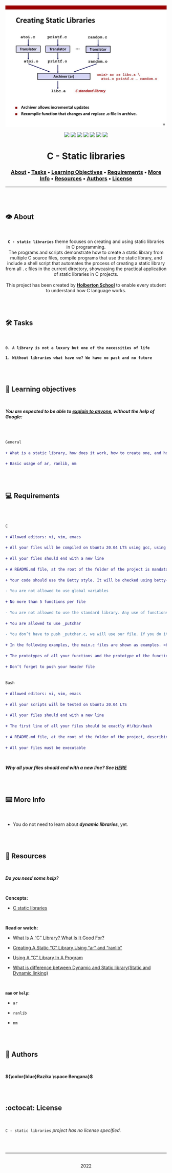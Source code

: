 <div align="center">
<br>

![Static_libraries.png](README-image/static_libraries.png)

</div>


<p align="center">
<img src="https://img.shields.io/badge/-C-yellow">
<img src="https://img.shields.io/badge/-Linux-lightgrey">
<img src="https://img.shields.io/badge/-WSL-brown">
<img src="https://img.shields.io/badge/-Ubuntu%2020.04.4%20LTS-orange">
<img src="https://img.shields.io/badge/-JetBrains-blue">
<img src="https://img.shields.io/badge/-Holberton%20School-red">
<img src="https://img.shields.io/badge/License-not%20specified-brightgreen">
</p>


<h1 align="center"> C - Static libraries </h1>


<h3 align="center">
<a href="https://github.com/RazikaBengana/holbertonschool-low_level_programming/tree/main/static_libraries#eye-about">About</a> •
<a href="https://github.com/RazikaBengana/holbertonschool-low_level_programming/tree/main/static_libraries#hammer_and_wrench-tasks">Tasks</a> •
<a href="https://github.com/RazikaBengana/holbertonschool-low_level_programming/tree/main/static_libraries#memo-learning-objectives">Learning Objectives</a> •
<a href="https://github.com/RazikaBengana/holbertonschool-low_level_programming/tree/main/static_libraries#computer-requirements">Requirements</a> •
<a href="https://github.com/RazikaBengana/holbertonschool-low_level_programming/tree/main/static_libraries#keyboard-more-info">More Info</a> •
<a href="https://github.com/RazikaBengana/holbertonschool-low_level_programming/tree/main/static_libraries#mag_right-resources">Resources</a> •
<a href="https://github.com/RazikaBengana/holbertonschool-low_level_programming/tree/main/static_libraries#bust_in_silhouette-authors">Authors</a> •
<a href="https://github.com/RazikaBengana/holbertonschool-low_level_programming/tree/main/static_libraries#octocat-license">License</a>
</h3>

---

<!-- ------------------------------------------------------------------------------------------------- -->

<br>
<br>

## :eye: About

<br>

<div align="center">

**`C - static libraries`** theme focuses on creating and using static libraries in C programming.
<br>
The programs and scripts demonstrate how to create a static library from multiple C source files, compile programs that use the static library, and include a shell script that automates the process of creating a static library from all `.c` files in the current directory, showcasing the practical application of static libraries in C projects.
<br>
<br>
This project has been created by **[Holberton School](https://www.holbertonschool.com/about-holberton)** to enable every student to understand how C language works.

</div>

<br>
<br>

<!-- ------------------------------------------------------------------------------------------------- -->

## :hammer_and_wrench: Tasks

<br>

**`0. A library is not a luxury but one of the necessities of life`**

**`1. Without libraries what have we? We have no past and no future`**

<br>
<br>

<!-- ------------------------------------------------------------------------------------------------- -->

## :memo: Learning objectives

<br>

**_You are expected to be able to [explain to anyone](https://fs.blog/feynman-learning-technique/), without the help of Google:_**

<br>

```diff

General

+ What is a static library, how does it work, how to create one, and how to use it

+ Basic usage of ar, ranlib, nm

```

<br>
<br>

<!-- ------------------------------------------------------------------------------------------------- -->

## :computer: Requirements

<br>

```diff

C

+ Allowed editors: vi, vim, emacs

+ All your files will be compiled on Ubuntu 20.04 LTS using gcc, using the options -Wall -Werror -Wextra -pedantic -std=gnu89

+ All your files should end with a new line

+ A README.md file, at the root of the folder of the project is mandatory

+ Your code should use the Betty style. It will be checked using betty-style.pl and betty-doc.pl

- You are not allowed to use global variables

+ No more than 5 functions per file

- You are not allowed to use the standard library. Any use of functions like printf, puts, etc… is forbidden

+ You are allowed to use _putchar

- You don’t have to push _putchar.c, we will use our file. If you do it won’t be taken into account

+ In the following examples, the main.c files are shown as examples. <br> You can use them to test your functions, but you don’t have to push them to your repo (if you do we won’t take them into account). <br> We will use our own main.c files at compilation. <br> Our main.c files might be different from the one shown in the examples

+ The prototypes of all your functions and the prototype of the function _putchar should be included in your header file called main.h

+ Don’t forget to push your header file


Bash

+ Allowed editors: vi, vim, emacs

+ All your scripts will be tested on Ubuntu 20.04 LTS

+ All your files should end with a new line

+ The first line of all your files should be exactly #!/bin/bash

+ A README.md file, at the root of the folder of the project, describing what each script is doing

+ All your files must be executable

```

<br>

**_Why all your files should end with a new line? See [HERE](https://unix.stackexchange.com/questions/18743/whats-the-point-in-adding-a-new-line-to-the-end-of-a-file/18789)_**

<br>
<br>

<!-- ------------------------------------------------------------------------------------------------- -->

## :keyboard: More Info

<br>

- You do not need to learn about **_dynamic libraries_**, yet.

<br>
<br>

<!-- ------------------------------------------------------------------------------------------------- -->

## :mag_right: Resources

<br>

**_Do you need some help?_**

<br>

**Concepts:**

* [C static libraries](https://drive.google.com/file/d/13ermuTb3wDWctsI8iHu3Fi-PpbkdRlgr/view?usp=sharing)

<br>

**Read or watch:**

* [What Is A “C” Library? What Is It Good For?](https://docencia.ac.upc.edu/FIB/USO/Bibliografia/unix-c-libraries.html)

* [Creating A Static “C” Library Using “ar” and “ranlib”](https://docencia.ac.upc.edu/FIB/USO/Bibliografia/unix-c-libraries.html)

* [Using A “C” Library In A Program](https://docencia.ac.upc.edu/FIB/USO/Bibliografia/unix-c-libraries.html)

* [What is difference between Dynamic and Static library(Static and Dynamic linking)](https://www.youtube.com/watch?v=eW5he5uFBNM)

<br>

**`man` or `help`:**

* `ar`

* `ranlib`

* `nm`

<br>
<br>

<!-- ------------------------------------------------------------------------------------------------- -->

## :bust_in_silhouette: Authors

<br>

**${\color{blue}Razika \space Bengana}$**

<br>
<br>

<!-- ------------------------------------------------------------------------------------------------- -->

## :octocat: License

<br>

```C - static libraries``` _project has no license specified._

<br>
<br>

---

<p align="center"><br>2022</p>